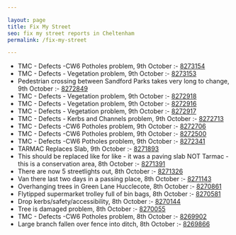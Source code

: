 ```yaml
---

layout: page
title: Fix My Street
seo: fix my street reports in Cheltenham
permalink: /fix-my-street

---
```


<!-- fix_marker starts -->

- TMC - Defects -CW6 Potholes  problem, 9th October :- [8273154](https://www.fixmystreet.com/report/8273154)
- TMC - Defects - Vegetation problem, 9th October :- [8273153](https://www.fixmystreet.com/report/8273153)
- Pedestrian crossing between Sandford Parks takes very long to change, 9th October :- [8272849](https://www.fixmystreet.com/report/8272849)
- TMC - Defects - Vegetation problem, 9th October :- [8272918](https://www.fixmystreet.com/report/8272918)
- TMC - Defects - Vegetation problem, 9th October :- [8272916](https://www.fixmystreet.com/report/8272916)
- TMC - Defects - Vegetation problem, 9th October :- [8272917](https://www.fixmystreet.com/report/8272917)
- TMC - Defects - Kerbs and Channels problem, 9th October :- [8272713](https://www.fixmystreet.com/report/8272713)
- TMC - Defects -CW6 Potholes  problem, 9th October :- [8272706](https://www.fixmystreet.com/report/8272706)
- TMC - Defects -CW6 Potholes  problem, 9th October :- [8272500](https://www.fixmystreet.com/report/8272500)
- TMC - Defects -CW6 Potholes  problem, 9th October :- [8272341](https://www.fixmystreet.com/report/8272341)
- TARMAC Replaces Slab, 9th October :- [8271893](https://www.fixmystreet.com/report/8271893)
- This should be replaced like for like - it was a paving slab NOT Tarmac - this is a conservation area, 8th October :- [8271391](https://www.fixmystreet.com/report/8271391)
- There are now 5 streetlights out, 8th October :- [8271326](https://www.fixmystreet.com/report/8271326)
- Van there last two days in a passing place, 8th October :- [8271143](https://www.fixmystreet.com/report/8271143)
- Overhanging trees in Green Lane Hucclecote, 8th October :- [8270861](https://www.fixmystreet.com/report/8270861)
- Flytipped supermarket trolley full of bin bags, 8th October :- [8270581](https://www.fixmystreet.com/report/8270581)
- Drop kerbs/safety/accessibility, 8th October :- [8270144](https://www.fixmystreet.com/report/8270144)
- Tree is damaged problem, 8th October :- [8270055](https://www.fixmystreet.com/report/8270055)
- TMC - Defects -CW6 Potholes  problem, 8th October :- [8269902](https://www.fixmystreet.com/report/8269902)
- Large branch fallen over fence into ditch, 8th October :- [8269866](https://www.fixmystreet.com/report/8269866)

<!-- fix_marker ends -->